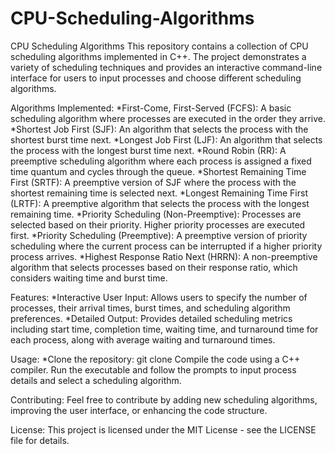 # CPU-Scheduling-Algorithms
CPU Scheduling Algorithms
This repository contains a collection of CPU scheduling algorithms implemented in C++. The project demonstrates a variety of scheduling techniques and provides an interactive command-line interface for users to input processes and choose different scheduling algorithms.

Algorithms Implemented:
*First-Come, First-Served (FCFS): A basic scheduling algorithm where processes are executed in the order they arrive.
*Shortest Job First (SJF): An algorithm that selects the process with the shortest burst time next.
*Longest Job First (LJF): An algorithm that selects the process with the longest burst time next.
*Round Robin (RR): A preemptive scheduling algorithm where each process is assigned a fixed time quantum and cycles through the queue.
*Shortest Remaining Time First (SRTF): A preemptive version of SJF where the process with the shortest remaining time is selected next.
*Longest Remaining Time First (LRTF): A preemptive algorithm that selects the process with the longest remaining time.
*Priority Scheduling (Non-Preemptive): Processes are selected based on their priority. Higher priority processes are executed first.
*Priority Scheduling (Preemptive): A preemptive version of priority scheduling where the current process can be interrupted if a higher priority process arrives.
*Highest Response Ratio Next (HRRN): A non-preemptive algorithm that selects processes based on their response ratio, which considers waiting time and burst time.


Features:
*Interactive User Input: Allows users to specify the number of processes, their arrival times, burst times, and scheduling algorithm preferences.
*Detailed Output: Provides detailed scheduling metrics including start time, completion time, waiting time, and turnaround time for each process, along with average waiting and turnaround times.


Usage:
*Clone the repository: git clone <repository-url>
Compile the code using a C++ compiler.
Run the executable and follow the prompts to input process details and select a scheduling algorithm.


Contributing:
Feel free to contribute by adding new scheduling algorithms, improving the user interface, or enhancing the code structure.

License:
This project is licensed under the MIT License - see the LICENSE file for details.
